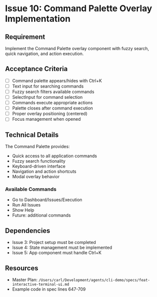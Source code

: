 # Issue 10: Command Palette Overlay Implementation

## Requirement
Implement the Command Palette overlay component with fuzzy search, quick navigation, and action execution.

## Acceptance Criteria
- [ ] Command palette appears/hides with Ctrl+K
- [ ] Text input for searching commands
- [ ] Fuzzy search filters available commands
- [ ] SelectInput for command selection
- [ ] Commands execute appropriate actions
- [ ] Palette closes after command execution
- [ ] Proper overlay positioning (centered)
- [ ] Focus management when opened

## Technical Details
The Command Palette provides:
- Quick access to all application commands
- Fuzzy search functionality
- Keyboard-driven interface
- Navigation and action shortcuts
- Modal overlay behavior

### Available Commands
- Go to Dashboard/Issues/Execution
- Run All Issues
- Show Help
- Future: additional commands

## Dependencies
- Issue 3: Project setup must be completed
- Issue 4: State management must be implemented
- Issue 5: App component must handle Ctrl+K

## Resources
- Master Plan: `/Users/carl/Development/agents/cli-demo/specs/feat-interactive-terminal-ui.md`
- Example code in spec lines 647-709